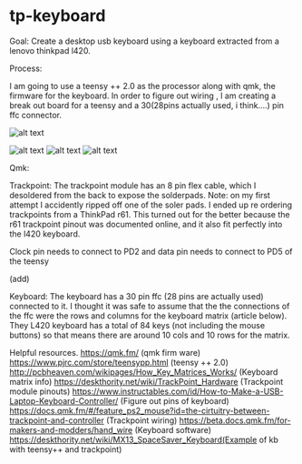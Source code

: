 # tp-keyboard
Goal: Create a desktop usb keyboard using a keyboard extracted from a lenovo thinkpad l420.

Process:

I am going to use a teensy ++ 2.0 as the processor along with qmk, the firmware for the keyboard. In order to figure out wiring , I am creating a break out board for a teensy and a 30(28pins actually used, i think....) pin ffc connector.

![alt text](https://i.imgur.com/ec5ur1S.jpg)

![alt text](https://i.imgur.com/eAW1w8l.jpg?1)
![alt text](https://i.imgur.com/65hynYD.jpg?1)
![alt text](https://i.imgur.com/iDEyUDH.jpg)



Qmk:


Trackpoint:
The trackpoint module has an 8 pin flex cable, which I desoldered from the back to expose the solderpads. Note: on my first attempt I accidently ripped off one of the soler pads. I ended up re ordering trackpoints from a ThinkPad r61. This turned out for the better because the r61 trackpoint pinout was documented online, and it also fit perfectly into the l420 keyboard. 

Clock pin needs to connect to PD2 and data pin needs to connect to PD5 of the teensy

(add)

Keyboard:
The keyboard has a 30 pin ffc (28 pins are actually used) connected to it. I thought it was safe to assume that the the connections of the ffc were the rows and columns for the keyboard matrix (article below). They L420 keyboard has a total of 84 keys (not including the mouse buttons) so that means there are around 10 cols and 10 rows for the matrix. 


Helpful resources.
https://qmk.fm/ (qmk firm ware)
https://www.pjrc.com/store/teensypp.html (teensy ++ 2.0)
http://pcbheaven.com/wikipages/How_Key_Matrices_Works/ (Keyboard matrix info)
https://deskthority.net/wiki/TrackPoint_Hardware (Trackpoint module pinouts)
https://www.instructables.com/id/How-to-Make-a-USB-Laptop-Keyboard-Controller/ (Figure out pins of keyboard)
https://docs.qmk.fm/#/feature_ps2_mouse?id=the-cirtuitry-between-trackpoint-and-controller (Trackpoint wiring)
https://beta.docs.qmk.fm/for-makers-and-modders/hand_wire (Keyboard software)
https://deskthority.net/wiki/MX13_SpaceSaver_Keyboard(Example of kb with teensy++ and trackpoint)

